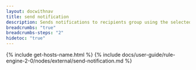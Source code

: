```yaml
---
layout: docwithnav
title: send notification
description: Sends notifications to recipients group using the selected template.
breadcrumbs: "true"
breadcrumbs-steps: "2"
hidetoc: "true"
---
```


{% include get-hosts-name.html %}
{% include docs/user-guide/rule-engine-2-0/nodes/external/send-notification.md %}
